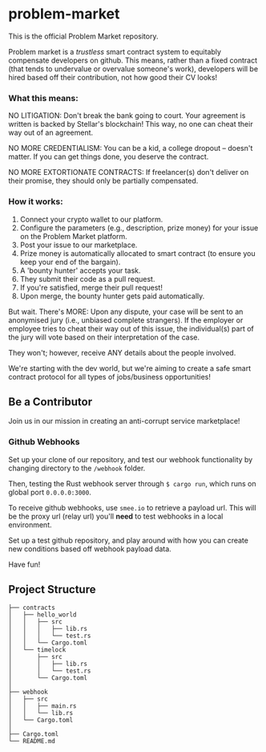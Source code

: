 # problem-market

This is the official Problem Market repository.

Problem market is a *trustless* smart contract system to equitably compensate developers on github. This means, rather than a fixed contract (that tends to undervalue or overvalue someone's work), developers will be hired based off their contribution, not how good their CV looks!

### What this means:

NO LITIGATION: Don't break the bank going to court. Your agreement is written is backed by Stellar's blockchain! This way, no one can cheat their way out of an agreement.

NO MORE CREDENTIALISM: You can be a kid, a college dropout – doesn't matter. If you can get things done, you deserve the contract.

NO MORE EXTORTIONATE CONTRACTS: If freelancer(s) don't deliver on their promise, they should only be partially compensated.

### How it works:

1. Connect your crypto wallet to our platform.
2. Configure the parameters (e.g., description, prize money) for your issue on the Problem Market platform.
3. Post your issue to our marketplace.
4. Prize money is automatically allocated to smart contract (to ensure you keep your end of the bargain).
5. A 'bounty hunter' accepts your task.
6. They submit their code as a pull request.
7. If you're satisfied, merge their pull request!
8. Upon merge, the bounty hunter gets paid automatically.

But wait. There's MORE:
Upon any dispute, your case will be sent to an anonymised jury (i.e., unbiased complete strangers). If the employer or employee tries to cheat their way out of this issue, the individual(s) part of the jury will vote based on their interpretation of the case.

They won't; however, receive ANY details about the people involved. 

We're starting with the dev world, but we're aiming to create a safe smart contract protocol for all types of jobs/business opportunities!

## Be a Contributor 
Join us in our mission in creating an anti-corrupt service marketplace!

### Github Webhooks

Set up your clone of our repository, and test our webhook functionality by changing directory to the `/webhook` folder.

Then, testing the Rust webhook server through `$ cargo run`, which runs on global port `0.0.0.0:3000`.

To receive github webhooks, use `smee.io` to retrieve a payload url. This will be the proxy url (relay url) you'll **need** to test webhooks in a local environment.

Set up a test github repository, and play around with how you can create new conditions based off webhook payload data.

Have fun!

## Project Structure
```text
├── contracts
│   ├── hello_world
│   │   ├── src
│   │   │   ├── lib.rs
│   │   │   └── test.rs
│   │   └── Cargo.toml
│   └── timelock
│       ├── src
│       │   ├── lib.rs
│       │   └── test.rs
│       └── Cargo.toml
│
├── webhook
│   ├── src
│   │   ├── main.rs
│   │   └── lib.rs
│   └── Cargo.toml
│
├── Cargo.toml
└── README.md
